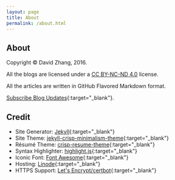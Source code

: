 ```yaml
---
layout: page
title: About
permalink: /about.html
---
```


## About

Copyright &copy; David Zhang, 2016.

All the blogs are licensed under a [CC BY-NC-ND 4.0](http://creativecommons.org/licenses/by-nc-nd/4.0/) license.

All the articles are written in GitHub Flavored Markdown format.

[Subscribe Blog Updates](/feed.xml){:target="_blank"}.

## Credit

* Site Generator: [Jekyll](https://jekyllrb.com){:target="_blank"}
* Site Theme: [jekyll-crisp-minimalism-theme](https://github.com/crispgm/jekyll-crisp-minimalism-theme){:target="_blank"}
* Résumé Theme: [crisp-resume-theme](https://github.com/crispgm/resume){:target="_blank"}
* Syntax Highlighter: [highlight.js](https://highlightjs.org/){:target="_blank"}
* Iconic Font: [Font Awesome](http://fontawesome.io/){:target="_blank"}
* Hosting: [Linode](https://www.linode.com/?r=b94042abe57498d29cfde051fdf66d94b88d9d6b){:target="_blank"}
* HTTPS Support: [Let's Encrypt/certbot](https://letsencrypt.org/){:target="_blank"}
